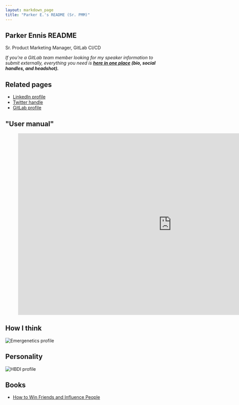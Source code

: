 ```yaml
---
layout: markdown_page
title: "Parker E.'s README (Sr. PMM)"
---
```


## Parker Ennis README

Sr. Product Marketing Manager, GitLab CI/CD

_If you're a GitLab team member looking for my speaker information to submit externally, everything you need is **[here in one place](https://docs.google.com/document/d/1B_IJ0vFxHn47-mC8ggxWvtg7R8sNaqDvHlZK_wN_T9Y/edit?usp=sharing) (bio, social handles, and headshot).**_

## Related pages

* [LinkedIn profile](https://www.linkedin.com/in/parkerennis/)
* [Twitter handle](https://twitter.com/Parker_GitLab)
* [GitLab profile](https://gitlab.com/parker_ennis)

## "User manual"

<figure class="video_container">
<iframe src="https://docs.google.com/presentation/d/e/2PACX-1vTQlxKNcMZTd1TAJFr-V-0dpbBlgwvcsZ1f0OXs34jlp2F8msGqJVlXegRfcp4PfWDjMJXTY8eCeSG1/embed?start=false&loop=false&delayms=3000" frameborder="0" width="960" height="569" allowfullscreen="true" mozallowfullscreen="true" webkitallowfullscreen="true"></iframe>
</figure>

## How I think

![Emergenetics profile](/images/readme_images/parker_emergenetics.png)

## Personality

![HBDI profile](/images/readme_images/parker_HBDI.png)

## Books

* [How to Win Friends and Influence People](https://www.amazon.com/How-Win-Friends-Influence-People/dp/0671027034)
